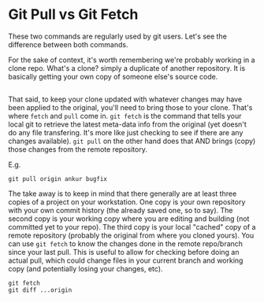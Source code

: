 # Git Pull vs Git Fetch

These two commands are regularly used by git users. Let's see the difference between both commands.

For the sake of context, it's worth remembering we're probably working in a clone repo. What's a clone? simply a duplicate of another repository. It is basically getting your own copy of someone else's source code.

##  

That said, to keep your clone updated with whatever changes may have been applied to the original, you'll need to bring those to your clone. That's where `fetch` and `pull` come in. `git fetch` is the command that tells your local git to retrieve the latest meta-data info from the original (yet doesn't do any file transfering. It's more like just checking to see if there are any changes available). `git pull` on the other hand does that AND brings (copy) those changes from the remote repository.

E.g.

```
git pull origin ankur bugfix
```

The take away is to keep in mind that there generally are at least three copies of a project on your workstation. One copy is your own repository with your own commit history (the already saved one, so to say). The second copy is your working copy where you are editing and building (not committed yet to your repo). The third copy is your local "cached" copy of a remote repository (probably the original from where you cloned yours). You can use `git fetch` to know the changes done in the remote repo/branch since your last pull. This is useful to allow for checking before doing an actual pull, which could change files in your current branch and working copy (and potentially losing your changes, etc).

```
git fetch    
git diff ...origin
```
